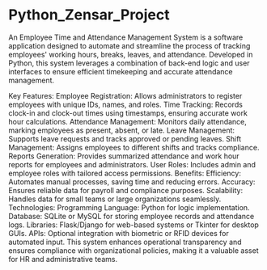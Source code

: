 # Python_Zensar_Project

An Employee Time and Attendance Management System is a software application designed to automate and streamline the process of tracking employees' working hours, breaks, leaves, and attendance. Developed in Python, this system leverages a combination of back-end logic and user interfaces to ensure efficient timekeeping and accurate attendance management.

Key Features:
Employee Registration: Allows administrators to register employees with unique IDs, names, and roles.
Time Tracking: Records clock-in and clock-out times using timestamps, ensuring accurate work hour calculations.
Attendance Management: Monitors daily attendance, marking employees as present, absent, or late.
Leave Management: Supports leave requests and tracks approved or pending leaves.
Shift Management: Assigns employees to different shifts and tracks compliance.
Reports Generation: Provides summarized attendance and work hour reports for employees and administrators.
User Roles: Includes admin and employee roles with tailored access permissions.
Benefits:
Efficiency: Automates manual processes, saving time and reducing errors.
Accuracy: Ensures reliable data for payroll and compliance purposes.
Scalability: Handles data for small teams or large organizations seamlessly.
Technologies:
Programming Language: Python for logic implementation.
Database: SQLite or MySQL for storing employee records and attendance logs.
Libraries: Flask/Django for web-based systems or Tkinter for desktop GUIs.
APIs: Optional integration with biometric or RFID devices for automated input.
This system enhances operational transparency and ensures compliance with organizational policies, making it a valuable asset for HR and administrative teams.
